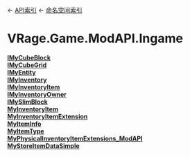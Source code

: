 ← [API索引](Api-Index) ← [命名空间索引](Namespace-Index)

# VRage.Game.ModAPI.Ingame

**[IMyCubeBlock](VRage.Game.ModAPI.Ingame.IMyCubeBlock)**  
**[IMyCubeGrid](VRage.Game.ModAPI.Ingame.IMyCubeGrid)**  
**[IMyEntity](VRage.Game.ModAPI.Ingame.IMyEntity)**  
**[IMyInventory](VRage.Game.ModAPI.Ingame.IMyInventory)**  
**[IMyInventoryItem](VRage.Game.ModAPI.Ingame.IMyInventoryItem)**  
**[IMyInventoryOwner](VRage.Game.ModAPI.Ingame.IMyInventoryOwner)**  
**[IMySlimBlock](VRage.Game.ModAPI.Ingame.IMySlimBlock)**  
**[MyInventoryItem](VRage.Game.ModAPI.Ingame.MyInventoryItem)**  
**[MyInventoryItemExtension](VRage.Game.ModAPI.Ingame.MyInventoryItemExtension)**  
**[MyItemInfo](VRage.Game.ModAPI.Ingame.MyItemInfo)**  
**[MyItemType](VRage.Game.ModAPI.Ingame.MyItemType)**  
**[MyPhysicalInventoryItemExtensions_ModAPI](VRage.Game.ModAPI.Ingame.MyPhysicalInventoryItemExtensions_ModAPI)**  
**[MyStoreItemDataSimple](VRage.Game.ModAPI.Ingame.MyStoreItemDataSimple)**

